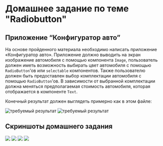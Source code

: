 # Домашнее задание по теме "Radiobutton"

## Приложение “Конфигуратор авто”

На основе пройденного материала необходимо написать приложение «Конфигуратор авто». Приложение должно выводить на экран изображение автомобиля с помощью компонента `Image`, пользователь должен иметь возможность выбирать цвет автомобиля c помощью `RadioButton`’ов или `selectable` компонентов. Также пользователю должен быть предоставлен выбор комплектации автомобиля с помощью `RadioButton`’ов. В зависимости от выбранной комплектации должна меняться предполагаемая стоимость автомобиля, которая отображается в компоненте `Text`.

Конечный результат должен выглядеть примерно как в этом файле:

![требуемый результат](md/base1.png)
![требуемый результат](md/base2.png)

## Скриншоты домашнего задания

![](md/1.png)
![](md/2.png)
![](md/3.png)
![](md/4.png)